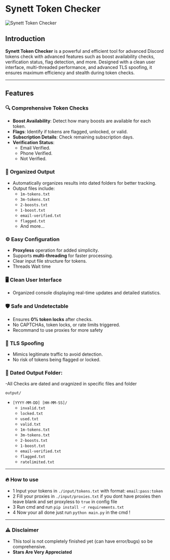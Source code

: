 # Synett Token Checker

![Synett Token Checker](https://cdn.discordapp.com/attachments/1327322280308772957/1337477003829317654/WindowsTerminal_7UMHPri26v.png?ex=67a79606&is=67a64486&hm=23ce17aaa538baf12f4a6cabdb86cd89ec809846cdc5c285e446a20e7ee0d346&)

## Introduction
**Synett Token Checker** is a powerful and efficient tool for advanced Discord tokens check with advanced features such as boost availability checks, verification status, flag detection, and more. Designed with a clean user interface, multi-threaded performance, and advanced TLS spoofing, it ensures maximum efficiency and stealth during token checks.

---

## Features

### 🔍 **Comprehensive Token Checks**
- **Boost Availability**: Detect how many boosts are available for each token.
- **Flags**: Identify if tokens are flagged, unlocked, or valid.
- **Subscription Details**: Check remaining subscription days.
- **Verification Status**:
  - Email Verified.
  - Phone Verified.
  - Not Verified.

### 📂 **Organized Output**
- Automatically organizes results into dated folders for better tracking.
- Output files include:
  - `1m-tokens.txt`
  - `3m-tokens.txt`
  - `2-boosts.txt`
  - `1-boost.txt`
  - `email-verified.txt`
  - `flagged.txt`
  - And more...

### ⚙️ **Easy Configuration**
- **Proxyless** operation for added simplicity.
- Supports **multi-threading** for faster processing.
- Clear input file structure for tokens.
- Threads Wait time
  
### 🖥️ **Clean User Interface**
- Organized console displaying real-time updates and detailed statistics.

### 🛡️ **Safe and Undetectable**
- Ensures **0% token locks** after checks.
- No CAPTCHAs, token locks, or rate limits triggered.
- Recommand to use proxies for more safety

### 🧪 **TLS Spoofing**
- Mimics legitimate traffic to avoid detection.
- No risk of tokens being flagged or locked.

### 📂 **Dated Output Folder:**

-All Checks are dated and oragnized in specific files and folder

```output/```
  - ```[YYYY-MM-DD] [HH-MM-SS]/```
    - ```invalid.txt```
    - ```locked.txt```
    - ```used.txt```
    - ```valid.txt```
    - ```1m-tokens.txt```
    - ```3m-tokens.txt```
    - ```2-boosts.txt```
    - ```1-boost.txt```
    - ```email-verified.txt```
    - ```flagged.txt```
    - ```ratelimited.txt```

--- 

### 🔥 **How to use**
- 1 Input your tokens in ```./input/tokens.txt``` with format: ```email:pass:token```
- 2 Fill your proxies in ```./input/proxies.txt``` if you dont have proxies then leave blank and set proxyless to ```true``` in config file
- 3 Run cmd and run ```pip install -r requirements.txt```
- 4 Now your all done just run ```python main.py``` in the cmd !

--- 

### ⚠️ **Disclaimer**
- This tool is not completely finished yet (can have error/bugs) so be comprehensive.
- **Stars Are Very Appreciated**

